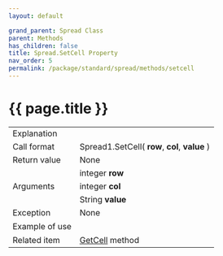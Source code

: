 ```yaml
---
layout: default

grand_parent: Spread Class
parent: Methods
has_children: false
title: Spread.SetCell Property
nav_order: 5
permalink: /package/standard/spread/methods/setcell
---
```

# {{ page.title }}

<table>
  <tr>
    <td>Explanation</td>
    <td colspan="2"></td>
  </tr>
  <tr>
    <td>Call format</td>
    <td colspan="2">Spread1.SetCell( <b>row</b>, <b>col</b>, <b>value</b> )</td>
  </tr>
  <tr>
    <td>Return value</td>
    <td colspan="2">None</td>
  </tr>  
  <tr>
    <td rowspan="3">Arguments</td>
    <td>integer <b>row</b></td>
    <td></td>
  </tr>
  <tr>
    <td>integer <b>col</b></td>
    <td></td>
  </tr>
  <tr>
    <td>String <b>value</b></td>
    <td></td>
  </tr>
  <tr>
    <td>Exception</td>
    <td colspan="2">None</td>
  </tr>
  <tr>
    <td>Example of use</td>
    <td colspan="2"><code><pre></pre></code></td>
  </tr>
  <tr>
    <td>Related item</td>
    <td colspan="2"><a href="/package/standard/spread/methods/getcell">GetCell</a> method</td>
  </tr>
</table>



